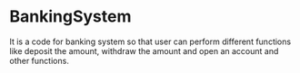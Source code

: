 # BankingSystem
It is a code for banking system so that user can perform different functions like deposit the amount, withdraw the amount and open an account and other functions. 
